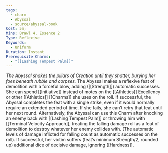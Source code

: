 ```yaml
---
tags:
  - charm
  - Abyssal
  - source/abyssal-book
Cost: 5m; 
Mins: Brawl 4, Essence 2
Type: Reflexive
Keywords:
  - Uniform
Duration: Instant
Prerequisite Charms:
  - "[[Lashing Tempest Palm]]"
---
```

*The Abyssal shakes the pillars of Creation until they shatter, burying her foes beneath rubble and corpses.*
The Abyssal makes a reflexive feat of demolition with a forceful blow, adding ([[Strength]]) automatic successes. She can spend [[Initiative]] instead of motes on the [[Athletics]] Excellency or other [[Athletics]] [[Charms]] she uses on the roll. If successful, the Abyssal completes the feat with a single strike, even if it would normally require an extended period of time. If she fails, she can’t retry that feat until her next round.
Alternatively, the Abyssal can use this Charm after knocking an enemy back with [[Lashing Tempest Palm]] or throwing him with [[Terminal Velocity Approach]], treating the falling damage roll as a feat of demolition to destroy whatever her enemy collides with. (The automatic levels of damage inflicted for falling count as automatic successes on the roll). If successful, her victim suffers (feat’s minimum Strength/2, rounded up) additional dice of decisive damage, ignoring [[Hardness]].